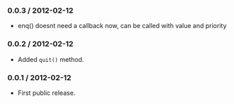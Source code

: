 ### 0.0.3 / 2012-02-12
* enq() doesnt need a callback now, can be called with value and priority

### 0.0.2 / 2012-02-12
* Added `quit()` method.

### 0.0.1 / 2012-02-12
* First public release.